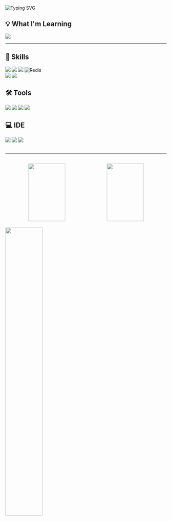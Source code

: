 ![Typing SVG](https://capsule-render.vercel.app/api?type=venom&color=gradient&customColorList=2&height=200&text=Hello,%20I'm%20SangHu&fontSize=50&animation=fadeIn&fontAlign=50&fontAlignY=46)

## 💡 What I'm Learning

<a href="https://velog.io/@tkdgn407/posts"><img src="https://img.shields.io/badge/Velog-20C997?style=for-the-badge&logo=Velog&logoColor=white"/></a>

---

## 🚀 Skills
<div>
 <img src="https://img.shields.io/badge/java-ED8B00.svg?style=for-the-badge&logo=openjdk&logoColor=white"/>
  <img src="https://img.shields.io/badge/SpringBoot-6DB33F?style=for-the-badge&logo=SpringBoot&logoColor=white"/>
 <img src="https://img.shields.io/badge/mysql-4479A1?style=for-the-badge&logo=mysql&logoColor=white"/>
 <img src="https://img.shields.io/badge/redis-FF4438?style=for-the-badge&logo=redis&logoColor=white" alt="Redis"/>
 <br/>
  <img src="https://img.shields.io/badge/docker-%230db7ed.svg?style=for-the-badge&logo=docker&logoColor=white"/>
 <img src="https://img.shields.io/badge/Jenkins-D24939?style=for-the-badge&logo=Jenkins&logoColor=white"/>
</div>

## 🛠 Tools
<div>
 <img src="https://img.shields.io/badge/git-F05033?style=for-the-badge&logo=git&logoColor=white"/>
 <img src="https://img.shields.io/badge/github-121011?style=for-the-badge&logo=github&logoColor=white"/>
 <img src="https://img.shields.io/badge/jira-0052CC?style=for-the-badge&logo=jira&logoColor=white"/>
 <img src="https://img.shields.io/badge/slack-4A154B?style=for-the-badge&logo=slack&logoColor=white"/>
</div>

## 💻 IDE
<div>
 <img src="https://img.shields.io/badge/IntelliJIDEA-000000.svg?style=for-the-badge&logo=intellij-idea&logoColor=white"/> 
 <img src="https://img.shields.io/badge/Eclipse-FE7A16.svg?style=for-the-badge&logo=Eclipse&logoColor=white"/>
 <img src="https://img.shields.io/badge/Visual%20Studio%20Code-0078d7.svg?style=for-the-badge&logo=visual-studio-code&logoColor=white"/>

</div>

<br/>

---

<br/>

<div align="center">

<img src="https://github-readme-stats.vercel.app/api?username=SangHuPark&show_icons=true&theme=transparent&hide_border=true&rank_icon=percentile" width = "48%" height="180"/>
<img src="https://github-readme-stats.vercel.app/api/top-langs/?username=SangHuPark&layout=compact&theme=transparent&hide_border=true&langs_count=6" width = "48%" height="180"/>

</div>

<br/>

<img src="http://mazassumnida.wtf/api/v2/generate_badge?boj=tkdgn407" width="48%" />